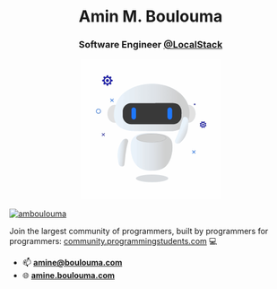 <h1 align="center">Amin M. Boulouma</h1>
<h3 align="center">Software Engineer <a href="https://github.com/localstack">@LocalStack</a></h3>
<p align= "center"><img src="https://github.com/amboulouma/amboulouma/blob/master/animation.gif" width="250" height="250"></p>

<p align="left"> <a href="https://twitter.com/amboulouma" target="blank"><img src="https://img.shields.io/twitter/follow/amboulouma?logo=twitter&style=for-the-badge" alt="amboulouma" /></a> </p>

Join the largest community of programmers, built by programmers for programmers: [community.programmingstudents.com](community.programmingstudents.com) 💻

- 📫 **amine@boulouma.com**
- 🌐 **[amine.boulouma.com](https://amine.boulouma.com)**
